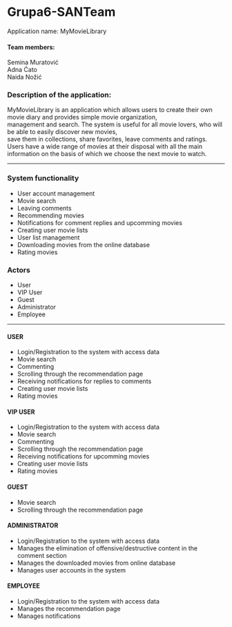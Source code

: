 # Grupa6-SANTeam
Application name: MyMovieLibrary
<h4>Team members:</h4>
Semina Muratović </br>
Adna Ćato</br>
Naida Nožić </br>
<h3>Description of the application:</h3> 
MyMovieLibrary is an application which allows users to create their own movie diary and provides simple movie organization,</br>
management and search. The system is useful for all movie lovers, who will be able to easily discover new movies,</br>
save them in collections, share favorites, leave comments and ratings. </br>
Users have a wide range of movies at their disposal with all the main information on the basis of which we choose the next movie to watch.
<hr>
<h3> System functionality </h3>
<ul>
<li>User account management</li>
<li>Movie search</li>
<li>Leaving comments</li>
<li>Recommending movies</li>
<li>Notifications for comment replies and upcomming movies</li>
<li>Creating user movie lists</li>
<li>User list management</li>
<li>Downloading movies from the online database</li>
<li>Rating movies</li>
</ul>

<h3>Actors</h3>
<ul>
<li>User</li>
<li>VIP User</li>
<li>Guest</li>
<li>Administrator</li>
<li>Employee</li>
</ul>
<hr>

<h4>USER</h4>
<ul>
<li>Login/Registration to the system with access data</li>
<li>Movie search</li>
<li>Commenting</li>
<li>Scrolling through the recommendation page</li>
<li>Receiving notifications for replies to comments</li>
<li>Creating user movie lists</li>
<li>Rating movies</li>
</ul>

<h4>VIP USER</h4>
<ul>
<li>Login/Registration to the system with access data</li>
<li>Movie search</li>
<li>Commenting</li>
<li>Scrolling through the recommendation page</li>
<li>Receiving notifications for upcomming movies</li>
<li>Creating user movie lists</li>
<li>Rating movies</li>
</ul>

<h4>GUEST</h4>
<ul>
<li>Movie search</li>
<li>Scrolling through the recommendation page</li>
</ul>

<h4>ADMINISTRATOR</h4>
<ul>
<li>Login/Registration to the system with access data</li>
<li>Manages the elimination of offensive/destructive content in the comment section</li>
<li>Manages the downloaded movies from online database</li>
<li>Manages user accounts in the system</li>
</ul>

<h4>EMPLOYEE</h4>
<ul>
<li>Login/Registration to the system with access data</li>
<li>Manages the recommendation page</li>
<li>Manages notifications</li>
</ul>
